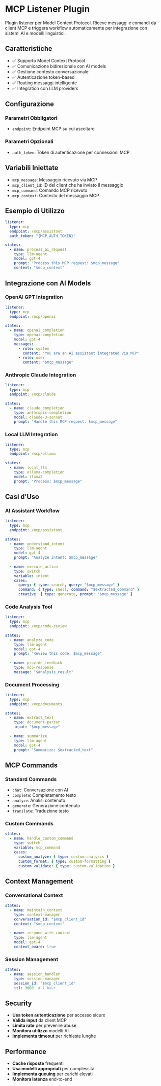 # MCP Listener Plugin

Plugin listener per Model Context Protocol. Riceve messaggi e comandi da client MCP e triggera workflow automaticamente per integrazione con sistemi AI e modelli linguistici.

## Caratteristiche

- ✅ Supporto Model Context Protocol
- ✅ Comunicazione bidirezionale con AI models
- ✅ Gestione contesto conversazionale
- ✅ Autenticazione token-based
- ✅ Routing messaggi intelligente
- ✅ Integration con LLM providers

## Configurazione

### Parametri Obbligatori

- `endpoint`: Endpoint MCP su cui ascoltare

### Parametri Opzionali

- `auth_token`: Token di autenticazione per connessioni MCP

## Variabili Iniettate

- `mcp_message`: Messaggio ricevuto via MCP
- `mcp_client_id`: ID del client che ha inviato il messaggio
- `mcp_command`: Comando MCP ricevuto
- `mcp_context`: Contesto del messaggio MCP

## Esempio di Utilizzo

```yaml
listener:
  type: mcp
  endpoint: /mcp/assistant
  auth_token: "{MCP_AUTH_TOKEN}"

states:
  - name: process_ai_request
    type: llm-agent
    model: gpt-4
    prompt: "Process this MCP request: $mcp_message"
    context: "$mcp_context"
```

## Integrazione con AI Models

### OpenAI GPT Integration
```yaml
listener:
  type: mcp
  endpoint: /mcp/openai
  
states:
  - name: openai_completion
    type: openai-completion
    model: gpt-4
    messages:
      - role: system
        content: "You are an AI assistant integrated via MCP"
      - role: user  
        content: "$mcp_message"
```

### Anthropic Claude Integration
```yaml
listener:
  type: mcp
  endpoint: /mcp/claude
  
states:
  - name: claude_completion
    type: anthropic-completion
    model: claude-3-sonnet
    prompt: "Handle this MCP request: $mcp_message"
```

### Local LLM Integration
```yaml
listener:
  type: mcp
  endpoint: /mcp/ollama
  
states:
  - name: local_llm
    type: ollama-completion
    model: llama2
    prompt: "Process: $mcp_message"
```

## Casi d'Uso

### AI Assistant Workflow
```yaml
listener:
  type: mcp
  endpoint: /mcp/assistant
  
states:
  - name: understand_intent
    type: llm-agent
    model: gpt-4
    prompt: "Analyze intent: $mcp_message"
    
  - name: execute_action
    type: switch
    variable: intent
    cases:
      query: { type: search, query: "$mcp_message" }
      command: { type: shell, command: "$extracted_command" }
      creative: { type: generate, prompt: "$mcp_message" }
```

### Code Analysis Tool
```yaml
listener:
  type: mcp
  endpoint: /mcp/code-review
  
states:
  - name: analyze_code
    type: llm-agent
    model: gpt-4
    prompt: "Review this code: $mcp_message"
    
  - name: provide_feedback
    type: mcp-response
    message: "$analysis_result"
```

### Document Processing
```yaml
listener:
  type: mcp
  endpoint: /mcp/documents
  
states:
  - name: extract_text
    type: document-parser
    input: "$mcp_message"
    
  - name: summarize
    type: llm-agent
    model: gpt-4
    prompt: "Summarize: $extracted_text"
```

## MCP Commands

### Standard Commands
- `chat`: Conversazione con AI
- `complete`: Completamento testo
- `analyze`: Analisi contenuto
- `generate`: Generazione contenuto
- `translate`: Traduzione testo

### Custom Commands
```yaml
states:
  - name: handle_custom_command
    type: switch
    variable: mcp_command
    cases:
      custom_analyze: { type: custom-analysis }
      custom_format: { type: custom-formatting }
      custom_validate: { type: custom-validation }
```

## Context Management

### Conversational Context
```yaml
states:
  - name: maintain_context
    type: context-manager
    conversation_id: "$mcp_client_id"
    context: "$mcp_context"
    
  - name: respond_with_context
    type: llm-agent
    model: gpt-4
    context_aware: true
```

### Session Management
```yaml
states:
  - name: session_handler
    type: session-manager
    session_id: "$mcp_client_id"
    ttl: 3600  # 1 hour
```

## Security

- **Usa token autenticazione** per accesso sicuro
- **Valida input** da client MCP
- **Limita rate** per prevenire abuse
- **Monitora utilizzo** modelli AI
- **Implementa timeout** per richieste lunghe

## Performance

- **Cache risposte** frequenti
- **Usa modelli appropriati** per complessità
- **Implementa queuing** per carichi elevati
- **Monitora latenza** end-to-end